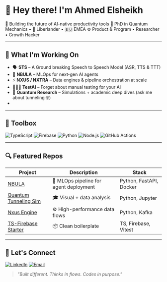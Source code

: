 # 👋 Hey there! I'm Ahmed Elsheikh

🚀 Building the future of AI-native productivity tools
🧪 PhD in Quantum Mechanics • 🍌 Liberlander • 🇪🇺 EMEA
⚙️ Product & Program • Researcher • Growth Hacker

---

## 💼 What I'm Working On

- 🗣️ **STS** – A Ground breaking Speech to Speech Model (ASR, TTS & TTT)
- 🤖 **NBULA** – MLOps for next-gen AI agents  
- ⚡ **NXUS / NXTRA** – Data engines & pipeline orchestration at scale
- 👨🏻‍💻 **TestAI** – Forget about manual testing for your AI
- 🧬 **Quantum Research** – Simulations + academic deep dives (ask me about tunneling 🤓)
- 

---

## 🧰 Toolbox

![TypeScript](https://img.shields.io/badge/-TypeScript-3178C6?style=for-the-badge&logo=typescript&logoColor=white)
![Firebase](https://img.shields.io/badge/-Firebase-FFCA28?style=for-the-badge&logo=firebase&logoColor=black)
![Python](https://img.shields.io/badge/-Python-3776AB?style=for-the-badge&logo=python&logoColor=white)
![Node.js](https://img.shields.io/badge/-Node.js-339933?style=for-the-badge&logo=node.js&logoColor=white)
![GitHub Actions](https://img.shields.io/badge/-GitHub%20Actions-2088FF?style=for-the-badge&logo=github-actions&logoColor=white)

---

## 🔍 Featured Repos

| Project | Description | Stack |
|--------|-------------|-------|
| [NBULA](#) | 🚀 MLOps pipeline for agent deployment | Python, FastAPI, Docker |
| [Quantum Tunneling Sim](#) | 🎓 Visual + data analysis | Python, Jupyter |
| [Nxus Engine](#) | ⚙️ High-performance data flows | Python, Kafka |
| [TS-Firebase Starter](#) | 📦 Clean boilerplate | TS, Firebase, Vitest |

---

## 💬 Let's Connect

[![LinkedIn](https://img.shields.io/badge/-LinkedIn-0077B5?style=flat&logo=linkedin&logoColor=white)](https://www.linkedin.com/in/ahmed-elsheikh)
[![Email](https://img.shields.io/badge/-Email-D14836?style=flat&logo=gmail&logoColor=white)](mailto:you@example.com)

> *"Built different. Thinks in flows. Codes in purpose."*  
